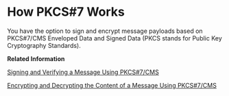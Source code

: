 <!-- loio21325d5c79ca432792ef35a1dc85f3b3 -->

# How PKCS\#7 Works

You have the option to sign and encrypt message payloads based on PKCS\#7/CMS Enveloped Data and Signed Data \(PKCS stands for Public Key Cryptography Standards\).

**Related Information**  


[Signing and Verifying a Message Using PKCS\#7/CMS](signing-and-verifying-a-message-using-pkcs-7-cms-bb76650.md "A digital signature ensures the authenticity of a message that way that it guarantees the identity of the signer and that the message wasn't altered after signing.")

[Encrypting and Decrypting the Content of a Message Using PKCS\#7/CMS](encrypting-and-decrypting-the-content-of-a-message-using-pkcs-7-cms-130d374.md "Encode the content of a message in such a way that only authorized parties can read it.")

